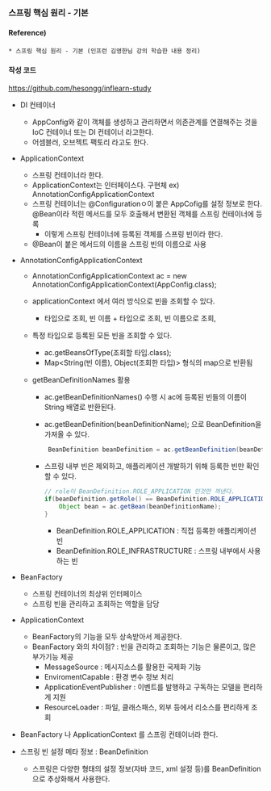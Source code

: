 ### 스프링 핵심 원리 - 기본 

#### Reference) 
	* 스프링 핵심 원리 - 기본 (인프런 김영한님 강의 학습한 내용 정리)

#### 작성 코드
https://github.com/hesongg/inflearn-study

	
- DI 컨테이너
	- AppConfig와 같이 객체를 생성하고 관리하면서 의존관계를 연결해주는 것을 IoC 컨테이너 또는 DI 컨테이너 라고한다.
	- 어셈블러, 오브젝트 팩토리 라고도 한다.

- ApplicationContext
	- 스프링 컨테이너라 한다.
	- ApplicationContext는 인터페이스다. 구현체 ex) AnnotationConfigApplicationContext
	- 스프링 컨테이너는 @Configurationㅇ이 붙은 AppCofig를 설정 정보로 한다.
	@Bean이라 적힌 메서드를 모두 호출해서 변환된 객체를 스프링 컨테이너에 등록
		- 이렇게 스프링 컨테이너에 등록된 객체를 스프링 빈이라 한다.
	- @Bean이 붙은 메서드의 이름을 스프링 빈의 이름으로 사용
	
	
- AnnotationConfigApplicationContext 

	- AnnotationConfigApplicationContext ac = new AnnotationConfigApplicationContext(AppConfig.class);
	
	- applicationContext 에서 여러 방식으로 빈을 조회할 수 있다.
		- 타입으로 조회, 빈 이름 + 타입으로 조회, 빈 이름으로 조회, 
	
	- 특정 타입으로 등록된 모든 빈을 조회할 수 있다.
		- ac.getBeansOfType(조회할 타입.class);
		- Map<String(빈 이름), Object(조회한 타입)> 형식의 map으로 반환됨
		
	- getBeanDefinitionNames 활용
		- ac.getBeanDefinitionNames() 수행 시 ac에 등록된 빈들의 이름이 String 배열로 반환된다.
		- ac.getBeanDefinition(beanDefinitionName); 으로 BeanDefinition을 가져올 수 있다.
			```java
			 BeanDefinition beanDefinition = ac.getBeanDefinition(beanDefinitionName);
			 ```
		      
		- 스프링 내부 빈은 제외하고, 애플리케이션 개발하기 위해 등록한 빈만 확인 할 수 있다.
			```java
			// role이 BeanDefinition.ROLE_APPLICATION 인것만 꺼낸다.
			if(beanDefinition.getRole() == BeanDefinition.ROLE_APPLICATION) {
				Object bean = ac.getBean(beanDefinitionName);
			}
			```
			
			- BeanDefinition.ROLE_APPLICATION : 직접 등록한 애플리케이션 빈
            - BeanDefinition.ROLE_INFRASTRUCTURE : 스프링 내부에서 사용하는 빈
		
- BeanFactory
	- 스프링 컨테이너의 최상위 인터페이스
	- 스프링 빈을 관리하고 조회하는 역할을 담당

- ApplicationContext
	- BeanFactory의 기능을 모두 상속받아서 제공한다.
	- BeanFactory 와의 차이점? : 빈을 관리하고 조회하는 기능은 물론이고, 많은 부가기능 제공
		- MessageSource : 메시지소스를 활용한 국제화 기능
		- EnviromentCapable : 환경 변수 정보 처리
		- ApplicationEventPublisher : 이벤트를 발행하고 구독하는 모델을 편리하게 지원
		- ResourceLoader : 파일, 클래스패스, 외부 등에서 리소스를 편리하게 조회
	
- BeanFactory 나 ApplicationContext 를 스프링 컨테이너라 한다.


- 스프링 빈 설정 메타 정보 : BeanDefinition
	- 스프링은 다양한 형태의 설정 정보(자바 코드, xml 설정 등)를 BeanDefinition으로 추상화해서 사용한다.
